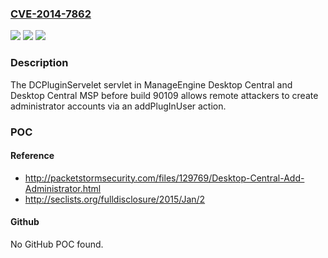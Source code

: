 ### [CVE-2014-7862](https://cve.mitre.org/cgi-bin/cvename.cgi?name=CVE-2014-7862)
![](https://img.shields.io/static/v1?label=Product&message=n%2Fa&color=blue)
![](https://img.shields.io/static/v1?label=Version&message=n%2Fa&color=blue)
![](https://img.shields.io/static/v1?label=Vulnerability&message=n%2Fa&color=brighgreen)

### Description

The DCPluginServelet servlet in ManageEngine Desktop Central and Desktop Central MSP before build 90109 allows remote attackers to create administrator accounts via an addPlugInUser action.

### POC

#### Reference
- http://packetstormsecurity.com/files/129769/Desktop-Central-Add-Administrator.html
- http://seclists.org/fulldisclosure/2015/Jan/2

#### Github
No GitHub POC found.

